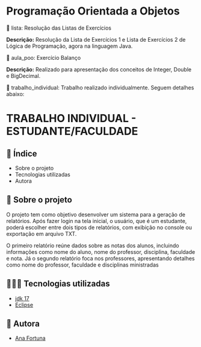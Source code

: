 # Programação Orientada a Objetos

📁 lista: Resolução das Listas de Exercícios

**Descrição:** Resolução da Lista de Exercícios 1 e Lista de Exercícios 2 de Lógica de Programação, agora na linguagem Java.

📁 aula_poo: Exercício Balanço 

**Descrição:** Realizado para apresentação dos conceitos de Integer, Double e BigDecimal.

📁 trabalho_individual: Trabalho realizado individualmente. Seguem detalhes abaixo:
  
# TRABALHO INDIVIDUAL - ESTUDANTE/FACULDADE

## 📑 Índice

* Sobre o projeto
* Tecnologias utilizadas
* Autora
    
## 📁 Sobre o projeto

O projeto tem como objetivo desenvolver um sistema para a geração de relatórios. Após fazer login na tela inicial, o usuário, que é um estudante, poderá escolher entre dois tipos de relatórios, com exibição no console ou exportação em arquivo TXT.

O primeiro relatório reúne dados sobre as notas dos alunos, incluindo informações como nome do aluno, nome do professor, disciplina, faculdade e nota. Já o segundo relatório foca nos professores, apresentando detalhes como nome do professor, faculdade e disciplinas ministradas

## 👩🏻‍💻 Tecnologias utilizadas

- [jdk 17](https://www.oracle.com/java/technologies/javase/jdk17-archive-downloads.html)
- [Eclipse](https://eclipseide.org/)
  

## 👧 Autora

- [Ana Fortuna](https://github.com/anafortuna)
